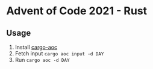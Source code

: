 # Advent of Code 2021 - Rust

## Usage 
1. Install [cargo-aoc](https://github.com/gobanos/cargo-aoc)
2. Fetch input `cargo aoc input -d DAY`
3. Run `cargo aoc -d DAY`
